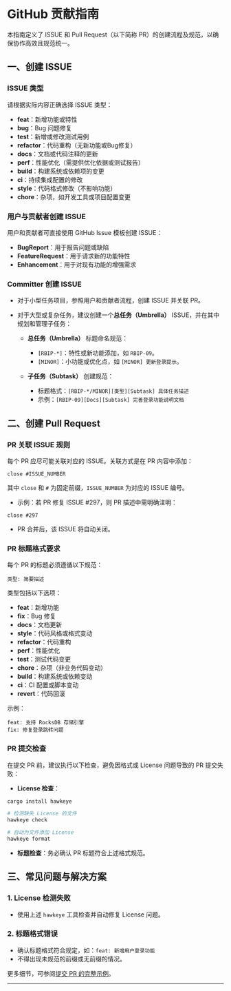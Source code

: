# GitHub 贡献指南

本指南定义了 ISSUE 和 Pull Request（以下简称 PR）的创建流程及规范，以确保协作高效且规范统一。

## 一、创建 ISSUE

### ISSUE 类型

请根据实际内容正确选择 ISSUE 类型：

- **feat**：新增功能或特性
- **bug**：Bug 问题修复
- **test**：新增或修改测试用例
- **refactor**：代码重构（无新功能或Bug修复）
- **docs**：文档或代码注释的更新
- **perf**：性能优化（需提供优化依据或测试报告）
- **build**：构建系统或依赖项的变更
- **ci**：持续集成配置的修改
- **style**：代码格式修改（不影响功能）
- **chore**：杂项，如开发工具或项目配置变更

### 用户与贡献者创建 ISSUE

用户和贡献者可直接使用 GitHub Issue 模板创建 ISSUE：

- **BugReport**：用于报告问题或缺陷
- **FeatureRequest**：用于请求新的功能特性
- **Enhancement**：用于对现有功能的增强需求

### Committer 创建 ISSUE

- 对于小型任务项目，参照用户和贡献者流程，创建 ISSUE 并关联 PR。

- 对于大型或复杂任务，建议创建一个**总任务（Umbrella）** ISSUE，并在其中规划和管理子任务：

  - **总任务（Umbrella）** 标题命名规范：

    - `[RBIP-*]`：特性或新功能添加，如 `RBIP-09`。
    - `[MINOR]`：小功能或优化点，如 `[MINOR] 更新登录提示`。

  - **子任务（Subtask）** 创建规范：

    - 标题格式：`[RBIP-*/MINOR][类型][Subtask] 具体任务描述`
    - 示例：`[RBIP-09][Docs][Subtask] 完善登录功能说明文档`

## 二、创建 Pull Request

### PR 关联 ISSUE 规则

每个 PR 应尽可能关联对应的 ISSUE。关联方式是在 PR 内容中添加：

```
close #ISSUE_NUMBER
```

其中 `close` 和 `#` 为固定前缀，`ISSUE_NUMBER` 为对应的 ISSUE 编号。

- 示例：若 PR 修复 ISSUE #297，则 PR 描述中需明确注明：

```
close #297
```

- PR 合并后，该 ISSUE 将自动关闭。

### PR 标题格式要求

每个 PR 的标题必须遵循以下规范：

```
类型: 简要描述
```

类型包括以下选项：

- **feat**：新增功能
- **fix**：Bug 修复
- **docs**：文档更新
- **style**：代码风格或格式变动
- **refactor**：代码重构
- **perf**：性能优化
- **test**：测试代码变更
- **chore**：杂项（非业务代码变动）
- **build**：构建系统或依赖变动
- **ci**：CI 配置或脚本变动
- **revert**：代码回滚

示例：

```
feat: 支持 RocksDB 存储引擎
fix: 修复登录跳转问题
```

### PR 提交检查

在提交 PR 前，建议执行以下检查，避免因格式或 License 问题导致的 PR 提交失败：

- **License 检查**：

```bash
cargo install hawkeye

# 检测缺失 License 的文件
hawkeye check

# 自动为文件添加 License
hawkeye format
```

- **标题检查**：务必确认 PR 标题符合上述格式规范。

## 三、常见问题与解决方案

### 1. License 检测失败

- 使用上述 `hawkeye` 工具检查并自动修复 License 问题。

### 2. 标题格式错误

- 确认标题格式符合规定，如：`feat: 新增用户登录功能`
- 不得出现未规范的前缀或无前缀的情况。

更多细节，可参阅[提交 PR 的完整示例](./Pull-Request-Example.md)。

---
